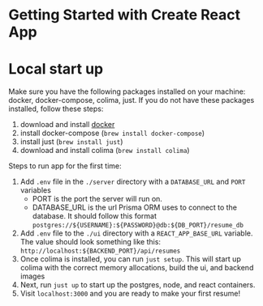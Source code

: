 # Getting Started with Create React App

# Local start up

Make sure you have the following packages installed on your machine: docker, docker-compose, colima, just. If you do not have these packages installed, follow these steps:

1. download and install [docker](https://docs.docker.com/engine/install/)
2. install docker-compose (`brew install docker-compose`)
3. install just (`brew install just`)
4. download and install colima (`brew install colima`)

Steps to run app for the first time:

1. Add `.env` file in the `./server` directory with a `DATABASE_URL` and `PORT` variables
   - PORT is the port the server will run on.
   - DATABASE_URL is the url Prisma ORM uses to connect to the database. It should follow this format `postgres://${USERNAME}:${PASSWORD}@db:${DB_PORT}/resume_db`
2. Add `.env` file to the `./ui` directory with a `REACT_APP_BASE_URL` variable. The value should look something like this: `http://localhost:${BACKEND_PORT}/api/resumes`
3. Once colima is installed, you can run `just setup`. This will start up colima with the correct memory allocations, build the ui, and backend images
4. Next, run `just up` to start up the postgres, node, and react containers.
5. Visit `localhost:3000` and you are ready to make your first resume!
